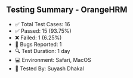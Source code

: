 ## Testing Summary - OrangeHRM

- ✅ Total Test Cases: 16
- ✅ Passed: 15 (93.75%)
- ❌ Failed: 1 (6.25%)
- 🐞 Bugs Reported: 1
- 🔍 Test Duration: 1 day
- 💻 Environment: Safari, MacOS
- 👤 Tested By: Suyash Dhakal
